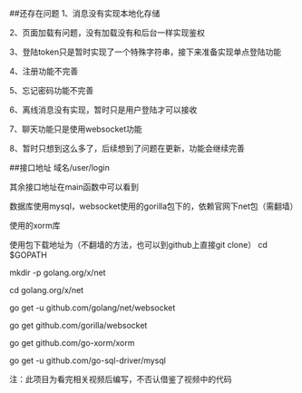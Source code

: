 ##还存在问题
1、消息没有实现本地化存储

2、页面加载有问题，没有加载没有和后台一样实现鉴权

3、登陆token只是暂时实现了一个特殊字符串，接下来准备实现单点登陆功能

4、注册功能不完善

5、忘记密码功能不完善

6、离线消息没有实现，暂时只是用户登陆才可以接收

7、聊天功能只是使用websocket功能

8、暂时只想到这么多了，后续想到了问题在更新，功能会继续完善

##接口地址
域名/user/login

其余接口地址在main函数中可以看到

数据库使用mysql，websocket使用的gorilla包下的，依赖官网下net包（需翻墙）

使用的xorm库

使用包下载地址为（不翻墙的方法，也可以到github上直接git clone）
cd $GOPATH

mkdir -p golang.org/x/net

cd golang.org/x/net

go get -u  github.com/golang/net/websocket

go get  github.com/gorilla/websocket

go get github.com/go-xorm/xorm

go get -u github.com/go-sql-driver/mysql


注：此项目为看完相关视频后编写，不否认借鉴了视频中的代码



